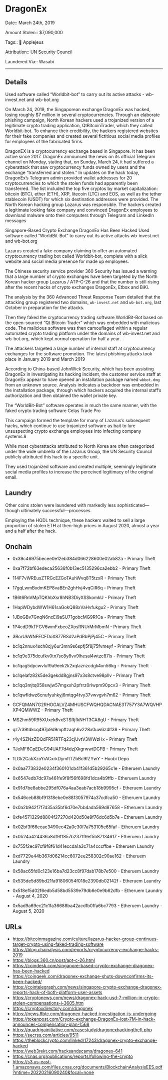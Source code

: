 # DragonEx

Date:: March 24th, 2019

Amount Stolen:: $7,090,000

Tags:: 🍎 Applejeus

Attribution:: UN Security Council 

Laundered Via:: Wasabi


---


## Details

Used software called “Worldbit-bot” to carry out its active attacks - wb-invest.net and wb-bot.org

On March 24, 2019, the Singaporean exchange DragonEx was hacked, losing roughly $7 million in several cryptocurrencies. Through an elaborate phishing campaign, North Korean hackers used a trojanized version of a legitimate crypto trading application, QtBitcoinTrader, which they called Worldbit-bot. To enhance their credibility, the hackers registered websites for their fake companies and created several fictitious social media profiles for employees of the fabricated firms.

DragonEX is a cryptocurrency exchange based in Singapore. It has been active since 2017. DragonEx announced the news on its official Telegram channel on Monday, stating that, on Sunday, March 24, it had suffered a cyberattack that saw cryptocurrency funds owned by users and the exchange “transferred and stolen.” In updates on the hack today, DragonEx’s Telegram admin provided wallet addresses for 20 cryptocurrencies to which the stolen funds had apparently been transferred. The list included the top five cryptos by market capitalization: bitcoin (BTC), ether (ETH), XRP, litecoin (LTC) and EOS, as well as the tether stablecoin (USDT) for which six destination addresses were provided. The North Korean hacking group Lazarus was responsible. The hackers created a legitimate looking fake company and convinced DragonEx employees to download malware onto their computers through Telegram and LinkedIn messages

Singapore-Based Crypto Exchange DragonEx Has Been Hacked Used software called “WorldBit-Bot” to carry out its active attacks wb-invest.net and wb-bot.org

Lazarus created a fake company claiming to offer an automated cryptocurrency trading bot called Worldbit-bot, complete with a slick website and social media presence for made up employees. 

The Chinese security service provider 360 Security has issued a warning that a large number of crypto exchanges have been targeted by the North Korean hacker group Lazarus / ATP-C-26 and that the number is still rising after the recent hacks of crypto exchanges DragonEx, Etbox and BiKi.

The analysis by the 360 Advanced Threat Response Team detailed that the attacking group registered two domains, `wb-invest.net` and `wb-bot.org`, last October in preparation for the attacks. 

Then they faked the cryptocurrency trading software WorldBit-Bot based on the open-sourced “Qt Bitcoin Trader” which was embedded with malicious code. The malicious software was then camouflaged within a regular automated crypto trading platform under the domains of wb-invest.net and wb-bot.org, which kept normal operation for half a year.

The attackers targeted a large number of internal staff at cryptocurrency exchanges for the software promotion. The latest phishing attacks took place in January 2019 and March 2019

According to China-based JohnWick Security, which has been assisting DragonEx in investigating its hacking incident, the customer service staff at DragonEx appear to have opened an installation package named `wbbot.dmg` from an unknown source. Analysis indicates a backdoor was embedded in the installation package, through which hackers acquired the internal staff’s authorization and then obtained the wallet private key.

The “WorldBit-Bot” software operates in much the same manner, with the faked crypto trading software Celas Trade Pro

This campaign formed the template for many of Lazarus’s subsequent hacks, which continue to use trojanized software as bait to lure unsuspecting crypto exchange employees into infecting company systems.8

While most cyberattacks attributed to North Korea are often categorized under the wide umbrella of the Lazarus Group, the UN Security Council publicly attributed this hack to a specific unit.

They used trojanized software and created multiple, seemingly legitimate social media profiles to increase the perceived legitimacy of the original email.



## Laundry

Other coins stolen were laundered with markedly less sophisticated—though ultimately successful—processes.

Employing the HODL technique, these hackers waited to sell a large proportion of stolen ETH at then-high prices in August 2020, almost a year and a half after the hack.



## Onchain

- 0x39c46975becee0e12eb384d066228600e02ab82a - Primary Theft
- 0xa7f72bf63edeca25636f0b13ec5135296ca2ebb2 - Primary Theft
- 114F7vWREusZTRGcEZGoTAuhWvq8T5tzxR - Primary Theft
- 17gqLwmBxdmKEP8vaBEn2ghHvj4vqCiR6q - Primary Theft
- 1B6t6RnVMpTQKhbXsr8hNB3DiyXSSkomkU - Primary Theft
- 1HapWDybdWW1H61saGokQ88xVaHvfukgu2 - Primary Theft
- 1JBoGBv7GnqN6ncEi9aSU71gobcMG9R1Ca - Primary Theft
- 1P4cdD9kTFGV6wmFxbeoZXosRNUrMrMbmN - Primary Theft
- 3BorUkWNFECFDoX877BSd2aPdRbPjPj45C - Primary Theft
- bc1q2nnux4sch8cjy6ur3mn9s6spfj5f8j75fvmeyf - Primary Theft
- bc1q9e375dcufkv0tn7sc8y8vv9lhesal4wtzc87ls - Primary Theft
- bc1qag5dpcwvluf9a9eek2k2xqlaznzcdgk4xn56kg - Primary Theft
- bc1qelafz82k5de3gekdd8gjns97x3s8ctve98pllv - Primary Theft
- bc1qq3mjtq058swjw57mgxxh2pfrrz0rlwpm90pcv3 - Primary Theft
- bc1qwfldwz6cnufyuhkyj6mtqg4tvy37vwvgvh7m62 - Primary Theft
- GCFQMAN7G2RHOGALVZ4MHUSCFWQHQDACNAE3T757Y3A7WQVHPXP4QMWWZ - Primary Theft
- MS2hm59R95XUxek6vxSTSRjfkNHT3CA8gU - Primary Theft
- qz7r39tdkcq497p9d9mpftzaqh6v228x0uw6z4lf38 - Primary Theft
- r4y4SZNzZDQdFR51RTFq23cjUvtV3WWzHx - Primary Theft
- TJeMF6CpEDeG94UAF7d4dzjXkgrwwtDGFB - Primary Theft

- 1LGk2CakXzoYrACxrkDymftTZbBc9fZYwY - Huobi Depo
- 0x0aa773832e0234f360101cb41f361d5b29265c1e - Etheruem Laundry
- 0x6547edb7dc97a461fe9f8f56f698fd1dca4b9ffb - Etheruem Laundry
- 0x91d7be8abbe295df076a4aa3eab7acb18b9995cf - Etheruem Laundry
- 0x546ceb88bf91318ebe0e88f3057974a37cdfca50 - Etheruem Laundry
- 0x0a2b942f7f7d35a35bf6d70e7bb4ada569d87658 - Etheruem Laundry
- 0xfe4571329d8804f27270d420d50e9f76dc6d5b7e - Etheruem Laundry
- 0x02bf3f66ecae3490ec42a0c30f7a753105e65faf - Etheruem Laundry
- 0x0b24a424436a8df9f1857b2371f9ef5b87134617 - Etheruem Laundry
- 0x755f2ec97cf9f8f61d41eccda1a3c71a4cccffbe - Etheruem Laundry
- 0xd7729e44b367d06214cc6072ee258302c90ae162 - Etheruem Laundry
- 0x58ac65fd0c123e16ba7d23cc8f97dab178b7e500 - Etheruem Laundry
- 0x535de5d89bd21fa91806054f018e2390db02142f - Etheruem Laundry
- 0x518ef5d02f6edb5d58bd5539e79db6e0e9b62dfb - Etheruem Laundry - August 4, 2020
- 0x5ad9a69ec21c1fa36688ba42acdfb0ffa6bc7793 - Etheruem Laundry - August 5, 2020


## URLs

- https://bitcoinmagazine.com/culture/lazarus-hacker-group-continues-target-crypto-using-faked-trading-software
- https://blog.chainalysis.com/reports/cryptocurrency-exchange-hacks-2019
- https://blogs.360.cn/post/apt-c-26.html
- https://coindesk.com/singapore-based-crypto-exchange-dragonex-has-been-hacked
- https://coingeek.com/dragonex-exchange-shuts-downconfirms-its-been-hacked/ 
- https://cointelegraph.com/news/singapore-crypto-exchange-dragonex-reports-hack-of-both-platform-user-assets
- https://cryptonews.com/news/dragonex-hack-usd-7-million-in-crypto-stolen-compensations-i-3605.htm
- https://cryptoxdirectory.com/dragonex
- https://news.8btc.com/dragonex-hacked-investigation-is-undergoing
- https://tokenpost.com/Crypto-exchange-DragonEx-lost-7M-in-hack-announces-compensation-plan-1568
- https://quadrigainitiative.com/casestudy/dragonexhackingtheft.php
- https://secrss.com/articles/9511
- https://theblockcrypto.com/linked/17243/dragonex-crypto-exchange-hacked
- https://web3rekt.com/hacksandscams/dragonex-641
- https://cnas.org/publications/reports/following-the-crypto
- https://s3.us-east-1.amazonaws.com/files.cnas.org/documents/BlockchainAnalysisEES.pdf?mtime=20220216090240&focal=none
